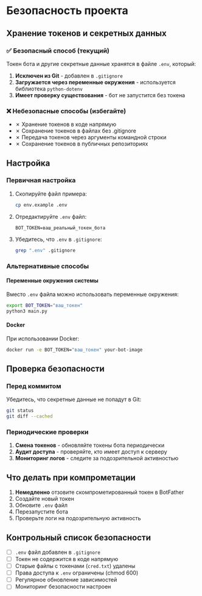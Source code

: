 # Безопасность проекта

## Хранение токенов и секретных данных

### ✅ Безопасный способ (текущий)

Токен бота и другие секретные данные хранятся в файле `.env`, который:

1. **Исключен из Git** - добавлен в `.gitignore`
2. **Загружается через переменные окружения** - используется библиотека `python-dotenv`
3. **Имеет проверку существования** - бот не запустится без токена

### ❌ Небезопасные способы (избегайте)

- ✗ Хранение токенов в коде напрямую
- ✗ Сохранение токенов в файлах без .gitignore
- ✗ Передача токенов через аргументы командной строки
- ✗ Сохранение токенов в публичных репозиториях

## Настройка

### Первичная настройка

1. Скопируйте файл примера:
   ```bash
   cp env.example .env
   ```

2. Отредактируйте `.env` файл:
   ```env
   BOT_TOKEN=ваш_реальный_токен_бота
   ```

3. Убедитесь, что `.env` в `.gitignore`:
   ```bash
   grep ".env" .gitignore
   ```

### Альтернативные способы

#### Переменные окружения системы

Вместо `.env` файла можно использовать переменные окружения:

```bash
export BOT_TOKEN="ваш_токен"
python3 main.py
```

#### Docker

При использовании Docker:

```bash
docker run -e BOT_TOKEN="ваш_токен" your-bot-image
```

## Проверка безопасности

### Перед коммитом

Убедитесь, что секретные данные не попадут в Git:

```bash
git status
git diff --cached
```

### Периодические проверки

1. **Смена токенов** - обновляйте токены бота периодически
2. **Аудит доступа** - проверяйте, кто имеет доступ к серверу
3. **Мониторинг логов** - следите за подозрительной активностью

## Что делать при компрометации

1. **Немедленно** отзовите скомпрометированный токен в BotFather
2. Создайте новый токен
3. Обновите `.env` файл
4. Перезапустите бота
5. Проверьте логи на подозрительную активность

## Контрольный список безопасности

- [ ] `.env` файл добавлен в `.gitignore`
- [ ] Токен не содержится в коде напрямую
- [ ] Старые файлы с токенами (`cred.txt`) удалены
- [ ] Права доступа к `.env` ограничены (chmod 600)
- [ ] Регулярное обновление зависимостей
- [ ] Мониторинг безопасности настроен
